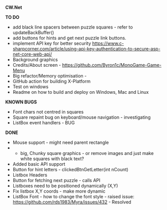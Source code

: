 ﻿**CW.Net**

**TO DO**
* add black line spacers between puzzle squares - refer to updateBackBuffer()
* add buttons for hints and get next puzzle link buttons.
* implement API key for better security https://www.c-sharpcorner.com/article/using-api-key-authentication-to-secure-asp-net-core-web-api/
* Background graphics 
* Credits/About screen - https://github.com/Byron1c/MonoGame-Game-Menu
* Big refactor/Memory optimisation -
* GitHub action for building X-Platform
* Test on windows
* Readme on how to build and deploy on Windows, Mac and Linux

**KNOWN BUGS**
* Font chars not centred in squares
* Square repaint bug on keyboard/mouse navigation - investigating
* ListBox event handlers - BUG


**DONE**
* Mouse support - might need parent rectangle
* * big, Chunky square graphics - or remove images and just make white squares with black text?
* Added basic API support
* Button for hint letters - clickedBtnGetLetter(int nCount)
* Listbox Headers 
* Button for fetching next puzzle - calls API
* Listboxes need to be positioned dynamically (X,Y)
* Fix listbox X,Y coords - make more dynamic 
* ListBox Font - how to change the font style - raised issue: https://github.com/rds1983/Myra/issues/432 - Resolved